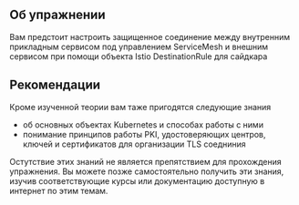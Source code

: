 ## Об упражнении

Вам предстоит настроить защищенное соединение между внутренним прикладным сервисом под управлением ServiceMesh и внешним сервисом при помощи объекта Istio DestinationRule для сайдкара

## Рекомендации

Кроме изученной теории вам таже пригодятся следующие знания
* об основных объектах Kubernetes и способах работы с ними
* понимание принципов работы PKI, удостоверяющих центров, ключей и сертификатов для организации TLS соедниния

Остутствие этих знаний не является препятствием для прохождения упражнения. Вы можете позже самостоятельно получить эти знания, изучив соответствующие курсы или документацию доступную в интернет по этим темам. 
